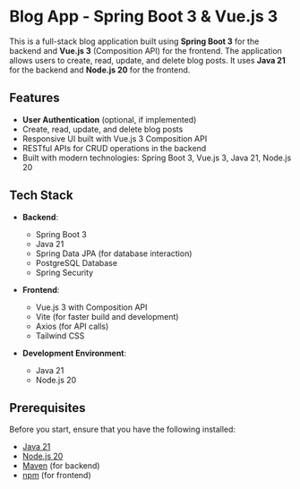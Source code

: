 # Blog App - Spring Boot 3 & Vue.js 3

This is a full-stack blog application built using **Spring Boot 3** for the backend and **Vue.js 3** (Composition API) for the frontend. The application allows users to create, read, update, and delete blog posts. It uses **Java 21** for the backend and **Node.js 20** for the frontend.

## Features

- **User Authentication** (optional, if implemented)
- Create, read, update, and delete blog posts
- Responsive UI built with Vue.js 3 Composition API
- RESTful APIs for CRUD operations in the backend
- Built with modern technologies: Spring Boot 3, Vue.js 3, Java 21, Node.js 20

## Tech Stack

- **Backend**:
  - Spring Boot 3
  - Java 21
  - Spring Data JPA (for database interaction)
  - PostgreSQL Database
  - Spring Security
  
- **Frontend**:
  - Vue.js 3 with Composition API
  - Vite (for faster build and development)
  - Axios (for API calls)
  - Tailwind CSS

- **Development Environment**:
  - Java 21
  - Node.js 20

## Prerequisites

Before you start, ensure that you have the following installed:

- [Java 21](https://www.oracle.com/java/technologies/javase/jdk21-archive-downloads.html)
- [Node.js 20](https://nodejs.org/)
- [Maven](https://maven.apache.org/) (for backend)
- [npm](https://www.npmjs.com/) (for frontend)


